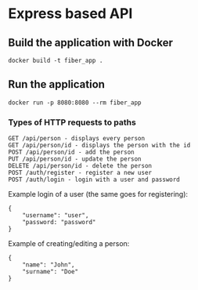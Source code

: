 # Express based API
## Build the application with Docker
```
docker build -t fiber_app .
```
## Run the application
```
docker run -p 8080:8080 --rm fiber_app 
```
### Types of HTTP requests to paths
```
GET /api/person - displays every person
GET /api/person/id - displays the person with the id
POST /api/person/id - add the person
PUT /api/person/id - update the person
DELETE /api/person/id - delete the person
POST /auth/register - register a new user
POST /auth/login - login with a user and password
```
Example login of a user (the same goes for registering):
```
{
    "username": "user",
    "password: "password"
}
```
Example of creating/editing a person:
```
{
    "name": "John",
    "surname": "Doe"
}
```